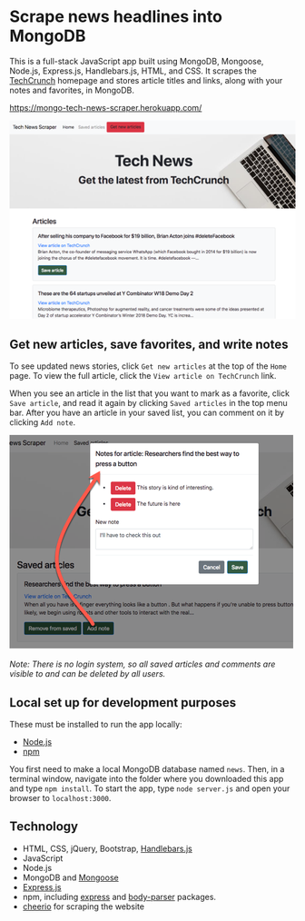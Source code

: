 # Scrape news headlines into MongoDB

This is a full-stack JavaScript app built using MongoDB, Mongoose, Node.js, Express.js, Handlebars.js, HTML, and CSS. It scrapes the  [TechCrunch](https://techcrunch.com/) homepage and stores article titles and links, along with your notes and favorites, in MongoDB. 

https://mongo-tech-news-scraper.herokuapp.com/

![screenshot of the homepage](/public/assets/img/home-screenshot.png)

## Get new articles, save favorites, and write notes

To see updated news stories, click `Get new articles` at the top of the `Home` page. To view the full article, click the `View article on TechCrunch` link. 

When you see an article in the list that you want to mark as a favorite, click `Save article`, and read it again by clicking `Saved articles` in the top menu bar. After you have an article in your saved list, you can comment on it by clicking `Add note`.

![Add notes to a page](/public/assets/img/add-note-screenshot.png)

_Note: There is no login system, so all saved articles and comments are visible to and can be deleted by all users._

## Local set up for development purposes

These must be installed to run the app locally:

- [Node.js](https://nodejs.org/en/)
- [npm](https://www.npmjs.com/get-npm)

You first need to make a local MongoDB database named `news`. Then, in a terminal window, navigate into the folder where you downloaded this app and type `npm install`. To start the app, type `node server.js` and open your browser to `localhost:3000`.

## Technology

- HTML, CSS, jQuery, Bootstrap, [Handlebars.js](https://handlebarsjs.com/)
- JavaScript
- Node.js
- MongoDB and [Mongoose](http://mongoosejs.com/)
- [Express.js](https://expressjs.com/)
- npm, including [express](https://www.npmjs.com/package/express) and [body-parser](https://www.npmjs.com/package/body-parser) packages.
- [cheerio](https://cheerio.js.org/) for scraping the website
